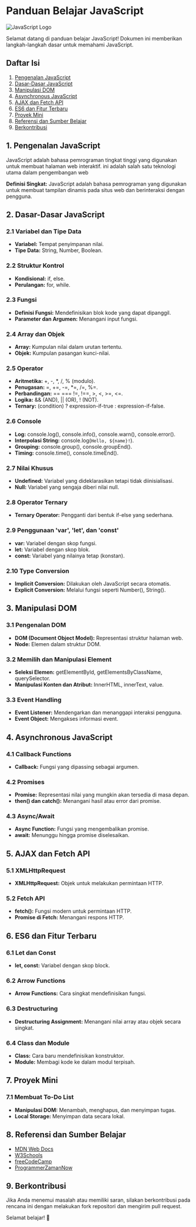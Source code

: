 # Panduan Belajar JavaScript

![JavaScript Logo]([https://www.freepnglogos.com/uploads/javascript/javascript-vector-logo-yellow-png-transparent-javascript-vector-12.png](https://www.freepnglogos.com/images/javascript-39404.html))

Selamat datang di panduan belajar JavaScript! Dokumen ini memberikan langkah-langkah dasar untuk memahami JavaScript.

## Daftar Isi

1. [Pengenalan JavaScript](#1-pengenalan-javascript)
2. [Dasar-Dasar JavaScript](#2-dasar-dasar-javascript)
3. [Manipulasi DOM](#3-manipulasi-dom)
4. [Asynchronous JavaScript](#4-asynchronous-javascript)
5. [AJAX dan Fetch API](#5-ajax-dan-fetch-api)
6. [ES6 dan Fitur Terbaru](#6-es6-dan-fitur-terbaru)
7. [Proyek Mini](#7-proyek-mini)
8. [Referensi dan Sumber Belajar](#8-referensi-dan-sumber-belajar)
9. [Berkontribusi](#9-berkontribusi)

## 1. Pengenalan JavaScript

JavaScript adalah bahasa pemrograman tingkat tinggi yang digunakan untuk membuat halaman web interaktif. ini adalah salah satu teknologi utama dalam pengembangan web

**Definisi Singkat:** JavaScript adalah bahasa pemrograman yang digunakan untuk membuat tampilan dinamis pada situs web dan berinteraksi dengan pengguna.

## 2. Dasar-Dasar JavaScript

### 2.1 Variabel dan Tipe Data

- **Variabel:** Tempat penyimpanan nilai.
- **Tipe Data:** String, Number, Boolean.

### 2.2 Struktur Kontrol

- **Kondisional:** if, else.
- **Perulangan:** for, while.

### 2.3 Fungsi

- **Definisi Fungsi:** Mendefinisikan blok kode yang dapat dipanggil.
- **Parameter dan Argumen:** Menangani input fungsi.

### 2.4 Array dan Objek

- **Array:** Kumpulan nilai dalam urutan tertentu.
- **Objek:** Kumpulan pasangan kunci-nilai.

### 2.5 Operator

- **Aritmetika:** +, -, \*, /, % (modulo).
- **Penugasan:** =, +=, -=, \*=, /=, %=.
- **Perbandingan:** == === !=, !==, >, <, >=, <=.
- **Logika:** && (AND), || (OR), ! (NOT).
- **Ternary:** (condition) ? expression-if-true : expression-if-false.

### 2.6 Console

- **Log:** console.log(), console.info(), console.warn(), console.error().
- **Interpolasi String:** console.log(`Hello, ${name}!`).
- **Grouping:** console.group(), console.groupEnd().
- **Timing:** console.time(), console.timeEnd().

### 2.7 Nilai Khusus

- **Undefined:** Variabel yang dideklarasikan tetapi tidak diinisialisasi.
- **Null:** Variabel yang sengaja diberi nilai null.

### 2.8 Operator Ternary

- **Ternary Operator:** Pengganti dari bentuk if-else yang sederhana.

### 2.9 Penggunaan 'var', 'let', dan 'const'

- **var:** Variabel dengan skop fungsi.
- **let:** Variabel dengan skop blok.
- **const:** Variabel yang nilainya tetap (konstan).

### 2.10 Type Conversion

- **Implicit Conversion:** Dilakukan oleh JavaScript secara otomatis.
- **Explicit Conversion:** Melalui fungsi seperti Number(), String().

## 3. Manipulasi DOM

### 3.1 Pengenalan DOM

- **DOM (Document Object Model):** Representasi struktur halaman web.
- **Node:** Elemen dalam struktur DOM.

### 3.2 Memilih dan Manipulasi Element

- **Seleksi Elemen:** getElementById, getElementsByClassName, querySelector.
- **Manipulasi Konten dan Atribut:** InnerHTML, innerText, value.

### 3.3 Event Handling

- **Event Listener:** Mendengarkan dan menanggapi interaksi pengguna.
- **Event Object:** Mengakses informasi event.

## 4. Asynchronous JavaScript

### 4.1 Callback Functions

- **Callback:** Fungsi yang dipassing sebagai argumen.

### 4.2 Promises

- **Promise:** Representasi nilai yang mungkin akan tersedia di masa depan.
- **then() dan catch():** Menangani hasil atau error dari promise.

### 4.3 Async/Await

- **Async Function:** Fungsi yang mengembalikan promise.
- **await:** Menunggu hingga promise diselesaikan.

## 5. AJAX dan Fetch API

### 5.1 XMLHttpRequest

- **XMLHttpRequest:** Objek untuk melakukan permintaan HTTP.

### 5.2 Fetch API

- **fetch():** Fungsi modern untuk permintaan HTTP.
- **Promise di Fetch:** Menangani respons HTTP.

## 6. ES6 dan Fitur Terbaru

### 6.1 Let dan Const

- **let, const:** Variabel dengan skop block.

### 6.2 Arrow Functions

- **Arrow Functions:** Cara singkat mendefinisikan fungsi.

### 6.3 Destructuring

- **Destructuring Assignment:** Menangani nilai array atau objek secara singkat.

### 6.4 Class dan Module

- **Class:** Cara baru mendefinisikan konstruktor.
- **Module:** Membagi kode ke dalam modul terpisah.

## 7. Proyek Mini

### 7.1 Membuat To-Do List

- **Manipulasi DOM:** Menambah, menghapus, dan menyimpan tugas.
- **Local Storage:** Menyimpan data secara lokal.

## 8. Referensi dan Sumber Belajar

- [MDN Web Docs](https://developer.mozilla.org/)
- [W3Schools](https://www.w3schools.com/)
- [freeCodeCamp](https://www.freecodecamp.org/)
- [ProgrammerZamanNow](https://www.youtube.com/watch?v=SDROba_M42g&t=6s)

## 9. Berkontribusi

Jika Anda menemui masalah atau memiliki saran, silakan berkontribusi pada rencana ini dengan melakukan fork repositori dan mengirim pull request.

Selamat belajar! 🚀
